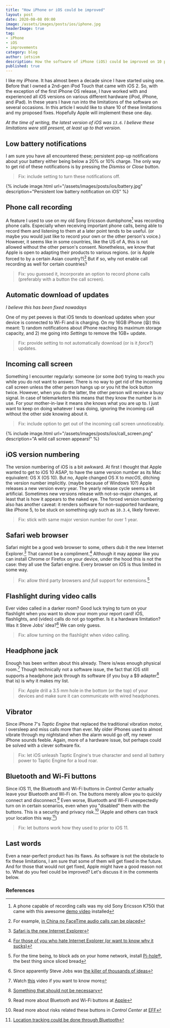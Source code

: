 ```yaml
---
title: "How iPhone or iOS could be improved"
layout: post
date: 2020-08-08 09:00
image: /assets/images/posts/ios/iphone.jpg
headerImage: true
tag:
- iPhone
- iOS
- improvements
category: blog
author: ietsism
description: How the software of iPhone (iOS) could be improved on 10 points
published: true
---
```


I like my iPhone. It has almost been a decade since I have started using one. Before that I owned a 2nd-gen iPod Touch that came with iOS 2. So, with the exception of the first iPhone OS release, I have worked with and experienced all iOS versions on various different hardware (iPod, iPhone, and iPad). In these years I have run into the limitations of the software on several occasions. In this article I would like to share 10 of these limitations and my proposed fixes. Hopefully Apple will implement these one day.

*At the time of writing, the latest version of iOS was `13.6`. I believe these limitations were still present, at least up to that version.*

## Low battery notifications

I am sure you have all encountered these; persistent pop-up notifications about your battery either being below a 20% or 10% charge. The only way to get rid of these notifications is by pressing the *Dismiss* or *Close* button.
> Fix: include setting to turn these notifications off.

{% include image.html url="/assets/images/posts/ios/battery.jpg" description="Persistent low battery notification on iOS" %}

## Phone call recording

A feature I used to use on my old Sony Ericsson dumbphone[^1] was recording phone calls. Especially when receiving important phone calls, being able to record them and listening to them at a later point tends to be useful. (or maybe you would just like to record your own or the other person's voice.) However, it seems like in some countries, like the US of A, this is not allowed without the other person's consent. Nonetheless, we know that Apple is open to adapting their products to various regions. (or is Apple forced to by a certain Asian country?)[^2] But if so, why not enable call recording as well for certain countries?
> Fix: you guessed it, incorporate an option to record phone calls (preferably with a button the call screen).

## Automatic download of updates

*I believe this has been fixed nowadays*

One of my pet peeves is that iOS tends to download updates when your device is connected to Wi-Fi and is charging. On my 16GB iPhone (:weary:) this meant: 1) random notifications about iPhone reaching its maximum storage capacity, and 2) me going into *Settings* to remove the 1GB+ update.
> Fix: provide setting to not automatically download (or is it *force*?) updates.

## Incoming call screen

Something I encounter regularly: someone (or some *bot*) trying to reach you while you do not want to answer. There is no way to get rid of the incoming call screen unless the other person hangs up or you hit the lock button twice. However, when you do the latter, the other person will receive a busy signal. In case of telemarketers this means that they know the number is in use. For your mother-in-law it means she knows what you are up to. I just want to keep on doing whatever I was doing, ignoring the incoming call without the other side knowing about it.
> Fix: include option to get out of the incoming call screen unnoticeably.

{% include image.html url="/assets/images/posts/ios/call_screen.png" description="A wild call screen appears!" %}

## iOS version numbering

The version numbering of iOS is a bit awkward. At first I thought that Apple wanted to get to iOS 10 ASAP, to have the same version number as its Mac equivalent: OS X (OS 10). But no, Apple changed OS X to *macOS*, ditching the version number implicitly. (maybe because of Windows 10?) Apple releases a new version every year. The yearly release cycle seems a bit artificial. Sometimes new versions release with not-so-major changes, at least that is how it appears to the naked eye. The forced version numbering also has another caveat: it renders software for non-supported hardware, like iPhone 5, to be stuck on something ugly such as `10.3.4`, likely forever.
> Fix: stick with same major version number for over 1 year.

## Safari web browser

Safari might be a good web browser to some, others dub it the new Internet Explorer.[^3] That cannot be a compliment.[^4] Although it may appear like you can install Chrome or Firefox on your device, under the hood this is not the case: they all use the Safari engine. Every browser on iOS is thus limited in some way.
> Fix: allow third party browsers and *full* support for extensions.[^5]

## Flashlight during video calls

Ever video called in a darker room? Good luck trying to turn on your flashlight when you want to show your mom your report card! iOS, flashlights, and (video) calls do not go together. Is it a hardware limitation? Was it Steve Jobs' idea?[^6] We can only guess.
> Fix: allow turning on the flashlight when video calling.

## Headphone jack

Enough has been written about this already. There is/was enough physical room.[^7] Though technically not a software issue, the fact that iOS still supports a headphone jack through its software (if you buy a $9 adapter[^8] that is) is why it makes my list.
> Fix: Apple drill a 3.5 mm hole in the bottom (or the top) of your devices and make sure it can communicate with wired headphones.

## Vibrator

Since iPhone 7's *Taptic Engine* that replaced the traditional vibration motor, I oversleep and miss calls more than ever. My older iPhones used to almost vibrate through my nightstand when the alarm would go off, my newer iPhone sounds feeble. Again, more of a hardware issue, but perhaps could be solved with a clever software fix.
> Fix: let iOS unleash Taptic Engine's true character and send all battery power to Taptic Engine for a loud roar.

## Bluetooth and Wi-Fi buttons

Since iOS 11, the Bluetooth and Wi-Fi buttons in *Control Center* actually leave your Bluetooth and Wi-Fi on. The buttons merely allow you to quickly connect and disconnect.[^9] Even worse, Bluetooth and Wi-Fi unexpectedly turn on in certain scenarios, even when you "disabled" them with the buttons. This is a security and privacy risk.[^10] (Apple and others can track your location this way.[^11])
> Fix: let buttons work how they used to prior to iOS 11.

## Last words

Even a near-perfect product has its flaws. As software is not the obstacle to fix these limitations, I am sure that some of them will get fixed in the future. And for those that would not get fixed, Apple might have a good reason not to. What do you feel could be improved? Let's discuss it in the comments below.

### References

[^1]: A phone capable of recording calls was my old Sony Ericsson K750i that came with this awesome [demo video](https://youtu.be/WbNJ5fbUdo4) installed
[^2]: For example, [in China no FaceTime audio calls can be placed](https://www.wakephone.com/2019/02/differences-between-the-u-s-a-china-and-japanese-versions-you-need-to-know-before-buying-iphones-in-bulk/)
[^3]: [Safari is the new Internet Explorer](https://dev.to/nektro/safari-is-the-new-internet-explorer-1df0)
[^4]: [For those of you who hate Internet Explorer (or want to know why it sucks)](http://www.ihateinternetexplorer.com/)
[^5]: For the time being, to block ads on your home network, install [Pi-hole®](https://pi-hole.net/), the best thing since sliced bread
[^6]: Since apparently Steve Jobs was [the killer of thousands of ideas](https://www.inc.com/tommy-mello/according-to-steve-jobs-only-way-to-succeed-is-to-abandon-1000-good-ideas.html)
[^7]: Watch [this](https://youtu.be/utfbE3_uAMA) video if you want to know more
[^8]: [Something that should not be necessary](https://www.apple.com/shop/product/MMX62AM/A/lightning-to-35-mm-headphone-jack-adapter)
[^9]: Read more about Bluetooth and Wi-Fi buttons at [Apple](https://support.apple.com/en-us/HT208086)
[^10]: Read more about risks related these buttons in *Control Center* at [EFF](https://www.eff.org/deeplinks/2017/10/ios-11s-misleading-ish-setting-bluetooth-and-wi-fi-bad-user-security)
[^11]: [Location tracking could be done through Bluetooth](https://www.theverge.com/2019/9/19/20867286/ios-13-bluetooth-permission-privacy-feature-apps)
